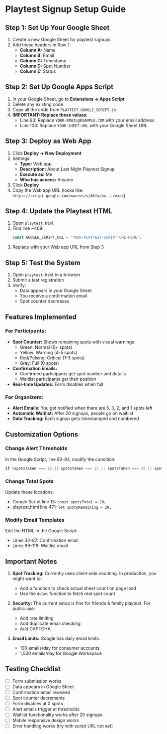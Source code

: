 # Playtest Signup Setup Guide

## Step 1: Set Up Your Google Sheet

1. Create a new Google Sheet for playtest signups
2. Add these headers in Row 1:
   - **Column A:** Name
   - **Column B:** Email
   - **Column C:** Timestamp
   - **Column D:** Spot Number
   - **Column E:** Status

## Step 2: Set Up Google Apps Script

1. In your Google Sheet, go to **Extensions → Apps Script**
2. Delete any existing code
3. Copy all the code from `PLAYTEST_GOOGLE_SCRIPT.js`
4. **IMPORTANT: Replace these values:**
   - Line 93: Replace `YOUR-EMAIL@EXAMPLE.COM` with your email address
   - Line 103: Replace `YOUR-SHEET-URL` with your Google Sheet URL

## Step 3: Deploy as Web App

1. Click **Deploy → New Deployment**
2. Settings:
   - **Type:** Web app
   - **Description:** About Last Night Playtest Signup
   - **Execute as:** Me
   - **Who has access:** Anyone
3. Click **Deploy**
4. Copy the Web app URL (looks like: `https://script.google.com/macros/s/AKfycbx.../exec`)

## Step 4: Update the Playtest HTML

1. Open `playtest.html`
2. Find line ~469:
   ```javascript
   const GOOGLE_SCRIPT_URL = 'YOUR-PLAYTEST-SCRIPT-URL-HERE';
   ```
3. Replace with your Web app URL from Step 3

## Step 5: Test the System

1. Open `playtest.html` in a browser
2. Submit a test registration
3. Verify:
   - Data appears in your Google Sheet
   - You receive a confirmation email
   - Spot counter decreases

## Features Implemented

### For Participants:
- **Spot Counter:** Shows remaining spots with visual warnings
  - Green: Normal (6+ spots)
  - Yellow: Warning (4-5 spots)
  - Red/Pulsing: Critical (1-3 spots)
  - Gray: Full (0 spots)
- **Confirmation Emails:** 
  - Confirmed participants get spot number and details
  - Waitlist participants get their position
- **Real-time Updates:** Form disables when full

### For Organizers:
- **Alert Emails:** You get notified when there are 5, 3, 2, and 1 spots left
- **Automatic Waitlist:** After 20 signups, people go on waitlist
- **Data Tracking:** Each signup gets timestamped and numbered

## Customization Options

### Change Alert Thresholds
In the Google Script, line 93-94, modify the condition:
```javascript
if (spotsTaken === 15 || spotsTaken === 17 || spotsTaken === 19 || spotsTaken === 20)
```

### Change Total Spots
Update these locations:
- Google Script line 13: `const spotsTotal = 20;`
- playtest.html line 471: `let spotsRemaining = 20;`

### Modify Email Templates
Edit the HTML in the Google Script:
- Lines 32-87: Confirmation email
- Lines 89-118: Waitlist email

## Important Notes

1. **Spot Tracking:** Currently uses client-side counting. In production, you might want to:
   - Add a function to check actual sheet count on page load
   - Use the `doGet` function to fetch real spot count

2. **Security:** The current setup is fine for friends & family playtest. For public use:
   - Add rate limiting
   - Add duplicate email checking
   - Add CAPTCHA

3. **Email Limits:** Google has daily email limits:
   - 100 emails/day for consumer accounts
   - 1,500 emails/day for Google Workspace

## Testing Checklist

- [ ] Form submission works
- [ ] Data appears in Google Sheet
- [ ] Confirmation email received
- [ ] Spot counter decrements
- [ ] Form disables at 0 spots
- [ ] Alert emails trigger at thresholds
- [ ] Waitlist functionality works after 20 signups
- [ ] Mobile responsive design works
- [ ] Error handling works (try with script URL not set)